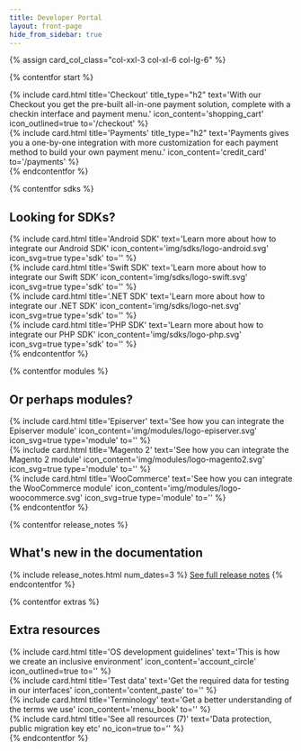 ```yaml
---
title: Developer Portal
layout: front-page
hide_from_sidebar: true
---
```


{% assign card_col_class="col-xxl-3 col-xl-6 col-lg-6" %}

{% contentfor start %}
  <div class="row mt-4">
      <div class="{{ card_col_class }}">
        {% include card.html
            title='Checkout'
            title_type="h2"
            text='With our Checkout you get the pre-built all-in-one payment solution,
                  complete with a checkin interface and payment menu.'
            icon_content='shopping_cart'
            icon_outlined=true
            to='/checkout'
        %}
      </div>
      <div class="{{ card_col_class }}">
        {% include card.html
            title='Payments'
            title_type="h2"
            text='Payments gives you a one-by-one integration with more
            customization for each payment method to build your own
            payment menu.'
            icon_content='credit_card'
            to='/payments'
        %}
      </div>
  </div>
{% endcontentfor %}

{% contentfor sdks %}
  <h2 id="front-page-sdk" class="heading-line heading-line-sdk">Looking for SDKs?</h2>
  <div class="row mt-4">
    <div class="{{ card_col_class }}">
      {% include card.html
          title='Android SDK'
          text='Learn more about how to integrate our Android SDK'
          icon_content='img/sdks/logo-android.svg'
          icon_svg=true
          type='sdk'
          to=''
      %}
    </div>
    <div class="{{ card_col_class }}">
      {% include card.html
          title='Swift SDK'
          text='Learn more about how to integrate our Swift SDK'
          icon_content='img/sdks/logo-swift.svg'
          icon_svg=true
          type='sdk'
          to=''
      %}
    </div>
    <div class="{{ card_col_class }}">
      {% include card.html
          title='.NET SDK'
          text='Learn more about how to integrate our .NET SDK'
          icon_content='img/sdks/logo-net.svg'
          icon_svg=true
          type='sdk'
          to=''
      %}
    </div>
    <div class="{{ card_col_class }}">
      {% include card.html
          title='PHP SDK'
          text='Learn more about how to integrate our PHP SDK'
          icon_content='img/sdks/logo-php.svg'
          icon_svg=true
          type='sdk'
          to=''
      %}
    </div>
  </div>
{% endcontentfor %}

{% contentfor modules %}
  <h2 id="front-page-module" class="heading-line heading-line-module">Or perhaps modules?</h2>
  <div class="row mt-4">
    <div class="{{ card_col_class }}">
      {% include card.html
          title='Episerver'
          text='See how you can integrate the Episerver module'
          icon_content='img/modules/logo-episerver.svg'
          icon_svg=true
          type='module'
          to=''
      %}
    </div>
    <div class="{{ card_col_class }}">
      {% include card.html
          title='Magento 2'
          text='See how you can integrate the Magento 2 module'
          icon_content='img/modules/logo-magento2.svg'
          icon_svg=true
          type='module'
          to=''
      %}
    </div>
    <div class="{{ card_col_class }}">
      {% include card.html
          title='WooCommerce'
          text='See how you can integrate the WooCommerce module'
          icon_content='img/modules/logo-woocommerce.svg'
          icon_svg=true
          type='module'
          to=''
      %}
    </div>
  </div>
{% endcontentfor %}

{% contentfor release_notes %}
  <h2 id="front-page-release-notes" class="heading-line heading-line-green">What's new in the documentation</h2>
  {% include release_notes.html num_dates=3 %}
  <a href="/resources/release-notes">See full release notes</a>
{% endcontentfor %}

{% contentfor extras %}
  <h2 id="front-page-extra-resources" class="heading-line">Extra resources</h2>
  <div class="row mt-4">
      <div class="{{ card_col_class }}">
          {% include card.html title='OS development guidelines'
              text='This is how we create an inclusive environment'
              icon_content='account_circle'
              icon_outlined=true
              to=''
          %}
      </div>
      <div class="{{ card_col_class }}">
          {% include card.html title='Test data'
              text='Get the required data for testing in our interfaces'
              icon_content='content_paste'
              to=''
          %}
      </div>
      <div class="{{ card_col_class }}">
          {% include card.html title='Terminology'
          text='Get a better understanding of the terms we use'
          icon_content='menu_book'
          to=''
          %}
      </div>
      <div class="{{ card_col_class }}">
          {% include card.html title='See all resources (7)'
              text='Data protection, public migration key etc'
              no_icon=true
              to=''
          %}
      </div>
  </div>
{% endcontentfor %}
